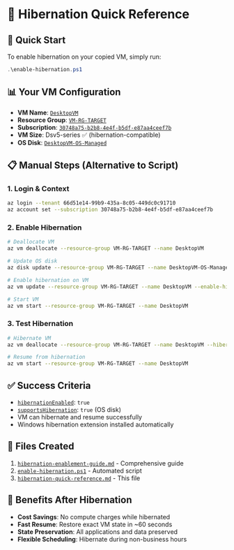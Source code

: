 # 🛌 Hibernation Quick Reference

## 🚀 Quick Start
To enable hibernation on your copied VM, simply run:
```powershell
.\enable-hibernation.ps1
```

## 📊 Your VM Configuration
- **VM Name**: [`DesktopVM`](copied-vm-arm.json:27)
- **Resource Group**: [`VM-RG-TARGET`](copied-vm-arm.json:10) 
- **Subscription**: [`30748a75-b2b8-4e4f-b5df-e87aa4ceef7b`](copied-vm-arm.json:10)
- **VM Size**: Dsv5-series ✅ (hibernation-compatible)
- **OS Disk**: [`DesktopVM-OS-Managed`](copied-vm-arm.json:10)

## 📋 Manual Steps (Alternative to Script)

### 1. Login & Context
```bash
az login --tenant 66d51e14-99b9-435a-8c05-449dc0c91710
az account set --subscription 30748a75-b2b8-4e4f-b5df-e87aa4ceef7b
```

### 2. Enable Hibernation
```bash
# Deallocate VM
az vm deallocate --resource-group VM-RG-TARGET --name DesktopVM

# Update OS disk
az disk update --resource-group VM-RG-TARGET --name DesktopVM-OS-Managed --set supportsHibernation=true

# Enable hibernation on VM
az vm update --resource-group VM-RG-TARGET --name DesktopVM --enable-hibernation true

# Start VM
az vm start --resource-group VM-RG-TARGET --name DesktopVM
```

### 3. Test Hibernation
```bash
# Hibernate VM
az vm deallocate --resource-group VM-RG-TARGET --name DesktopVM --hibernate

# Resume from hibernation
az vm start --resource-group VM-RG-TARGET --name DesktopVM
```

## ✅ Success Criteria
- [`hibernationEnabled`](hibernation-doc.md:110): `true`
- [`supportsHibernation`](hibernation-doc.md:138): `true` (OS disk)
- VM can hibernate and resume successfully
- Windows hibernation extension installed automatically

## 🔧 Files Created
1. [`hibernation-enablement-guide.md`](hibernation-enablement-guide.md) - Comprehensive guide
2. [`enable-hibernation.ps1`](enable-hibernation.ps1) - Automated script
3. [`hibernation-quick-reference.md`](hibernation-quick-reference.md) - This file

## 🎯 Benefits After Hibernation
- **Cost Savings**: No compute charges while hibernated
- **Fast Resume**: Restore exact VM state in ~60 seconds
- **State Preservation**: All applications and data preserved
- **Flexible Scheduling**: Hibernate during non-business hours